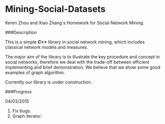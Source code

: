 # Mining-Social-Datasets
Keren Zhou and Xiao Zhang's Homework for Social Network Mining.

###Description

This is a simple **C++** library in social network mining, which includes classical network models and measures.

The major aim of the library is to illustrate the key procedure and concept in social networks, therefore we deal with
the trade-off between efficient implementing and brief demonstration. We believe that we show some good examples of
 graph algorithm.
 
Currently our library is under construction. 

###Progress

04/03/2015

1. Fix bugs.
2. Graph iterator.


